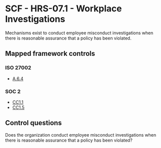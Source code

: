 # SCF - HRS-07.1 - Workplace Investigations
Mechanisms exist to conduct employee misconduct investigations when there is reasonable assurance that a policy has been violated. 
## Mapped framework controls
### ISO 27002
- [A.6.4](../iso27002/a-6.md#a64)
  
### SOC 2
- [CC1.1](../soc2/cc11.md)
- [CC1.5](../soc2/cc15.md)
  
## Control questions
Does the organization conduct employee misconduct investigations when there is reasonable assurance that a policy has been violated? 
  